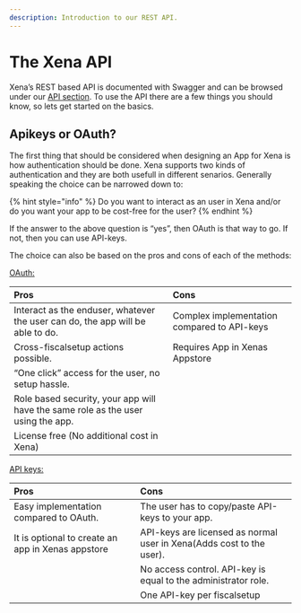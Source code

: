 ```yaml
---
description: Introduction to our REST API.
---
```


# The Xena API

Xena’s REST based API is documented with Swagger and can be browsed under our [API section](../overview/). To use the API there are a few things you should know, so lets get started on the basics.

## Apikeys or OAuth?

The first thing that should be considered when designing an App for Xena is how authentication should be done. Xena supports two kinds of authentication and they are both usefull in different senarios. Generally speaking the choice can be narrowed down to:

{% hint style="info" %}
Do you want to interact as an user in Xena and/or do you want your app to be cost-free for the user?
{% endhint %}

If the answer to the above question is “yes”, then OAuth is that way to go. If not, then you can use API-keys.

The choice can also be based on the pros and cons of each of the methods:

[OAuth:](using-oauth.md)

| Pros | Cons |
| :--- | :--- |
| Interact as the enduser, whatever the user can do, the app will be able to do. | Complex implementation compared to API-keys |
| Cross-fiscalsetup actions possible. | Requires App in Xenas Appstore |
| “One click” access for the user, no setup hassle. |  |
| Role based security, your app will have the same role as the user using the app. |  |
| License free \(No additional cost in Xena\) |  |

[API keys:](using-xenaAPIkey.md)

| Pros | Cons |
| :--- | :--- |
| Easy implementation compared to OAuth. | The user has to copy/paste API-keys to your app. |
| It is optional to create an app in Xenas appstore | API-keys are licensed as normal user in Xena\(Adds cost to the user\). |
|  | No access control. API-key is equal to the administrator role. |
|  | One API-key per fiscalsetup |

